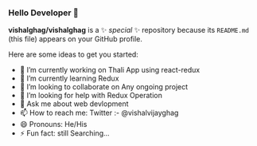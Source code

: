 ### Hello Developer 👋


**vishalghag/vishalghag** is a ✨ _special_ ✨ repository because its `README.md` (this file) appears on your GitHub profile.

Here are some ideas to get you started:

- 🔭 I’m currently working on Thali App using react-redux 
- 🌱 I’m currently learning Redux
- 👯 I’m looking to collaborate on Any ongoing project
- 🤔 I’m looking for help with Redux Operation
- 💬 Ask me about web devlopment
- 📫 How to reach me: Twitter :- @vishalvijayghag
- 😄 Pronouns: He/His
- ⚡ Fun fact: still Searching...
